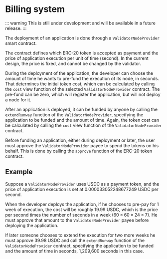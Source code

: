 # Billing system

::: warning
This is still under development and will be available in a future release.
:::

The deployment of an application is done through a `ValidatorNodeProvider` smart contract.

The contract defines which ERC-20 token is accepted as payment and the price of application execution per unit of time (second). In the current design, the price is fixed, and cannot be changed by the validator.

During the deployment of the application, the developer can choose the amount of time he wants to pre-fund the execution of its node, in seconds. That determines the initial token cost, which can be calculated by calling the `cost` view function of the selected `ValidatorNodeProvider` contract. The pre-fund can be zero, which will register the application, but will not deploy a node for it.

After an application is deployed, it can be funded by anyone by calling the `extendRunway` function of the `ValidatorNodeProvider`, specifying the application to be funded and the amount of time. Again, the token cost can be calculated by calling the `cost` view function of the `ValidatorNodeProvider` contract.

Before funding an application, either during deployment or later, the user must approve the `ValidatorNodeProvider` payee to spend the tokens on his behalf. This is done by calling the `approve` function of the ERC-20 token contract.

## Example

Suppose a `ValidatorNodeProvider` uses USDC as a payment token, and the price of application execution is set at 0.000033052248677249 USDC per second.

When the developer deploys the application, if he chooses to pre-pay for 1 week of execution, the cost will be roughly 19.99 USDC, which is the price per second times the number of seconds in a week ($60 \times 60 \times 24 \times 7$). He must approve that amount to the `ValidatorNodeProvider` payee before deploying the application.

If later someone chooses to extend the execution for two more weeks he must approve 39.98 USDC and call the `extendRunway` function of the `ValidatorNodeProvider` contract, specifying the application to be funded and the amount of time in seconds, 1,209,600 seconds in this case.
